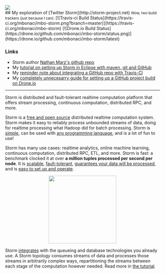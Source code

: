 <a href="https://twitter.com/stormprocessor">
  <img src="https://si0.twimg.com/profile_images/2163499910/Screen_shot_2012-04-24_at_6.22.00_PM_bigger.png">
</a>
<br>
## My exploration of [Twitter Storm](http://storm-project.net)
<small>Wow, two build trackers (just because I can):</small>  
[![Travis-ci Build Status](https://travis-ci.org/mbonaci/mbo-storm.png?branch=master)](https://travis-ci.org/mbonaci/mbo-storm)
[![Drone.io Build Status](https://drone.io/github.com/mbonaci/mbo-storm/status.png)](https://drone.io/github.com/mbonaci/mbo-storm/latest)

### Links
* Storm author [Nathan Marz's github repo](https://github.com/nathanmarz/storm)
* My [tutorial on setting up Storm in Eclipse with maven, git and GitHub](https://github.com/mbonaci/mbo-storm/wiki/Storm-setup-in-Eclipse-with-Maven,-Git-and-GitHub)  
* My [reminder note about integrating a GitHub repo with Travis-CI](https://github.com/mbonaci/mbo-storm/wiki/Integrate-Travis-CI-with-your-GitHub-repo)
* My [completely unnecesarry guide for setting up a GitHub project build on Drone.io](https://github.com/mbonaci/mbo-storm/wiki/Completely-unnecesarry-guide-for-setting-up-a-GitHub-project-build-on-Drone.io)

---  

Storm is distributed and fault-tolerant realtime computation platform that offers stream processing, continuous computation, distributed RPC, and more.  


<p>
Storm is a <a href="http://storm-project.net/about/free-and-open-source.html">free and open source</a> distributed realtime computation system. Storm makes it easy to reliably process unbounded streams of data, doing for realtime processing what Hadoop did for batch processing. Storm is <a href="http://storm-project.net/about/simple-api.html">simple</a>, can be used with <a href="http://storm-project.net/about/multi-language.html">any programming language</a>, and is a lot of fun to use!
</p>

<p>
Storm has many use cases: realtime analytics, online machine learning, continuous computation, distributed RPC, ETL, and more. Storm is fast: a benchmark clocked it at over <strong>a million tuples processed per second per node</strong>. It is <a href="http://storm-project.net/about/scalable.html">scalable</a>, <a href="http://storm-project.net/about/fault-tolerant.html">fault-tolerant</a>, <a href="http://storm-project.net/about/guarantees-data-processing.html">guarantees your data will be processed</a>, and is <a href="http://storm-project.net/about/deployment.html">easy to set up and operate</a>.
</p>
<p style="text-align: center;">
  <img src="http://storm-project.net/images/topology.png" style="height: 220px;">
</p>

<p>
Storm <a href="http://storm-project.net/about/integrates.html">integrates</a> with the queueing and database technologies you already use. A Storm topology consumes streams of data and processes those streams in arbitrarily complex ways, repartitioning the streams between each stage of the computation however needed. Read more in <a href="https://github.com/nathanmarz/storm/wiki/Tutorial">the tutorial</a>.
</p>  
